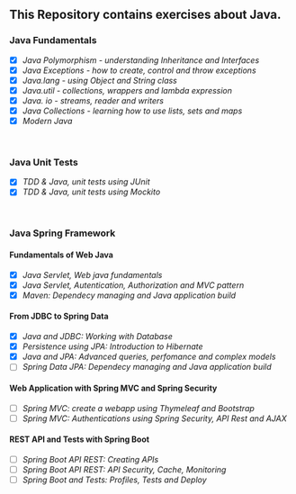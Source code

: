 ## This Repository contains exercises about Java.

### Java Fundamentals

- [x] _Java Polymorphism - understanding Inheritance and Interfaces_
- [x] _Java Exceptions - how to create, control and throw exceptions_
- [x] _Java.lang - using Object and String class_
- [x] _Java.util - collections, wrappers and lambda expression_
- [x] _Java. io - streams, reader and writers_
- [x] _Java Collections - learning how to use lists, sets and maps_
- [x] _Modern Java_

<br>

### Java Unit Tests

- [x] _TDD & Java, unit tests using JUnit_
- [x] _TDD & Java, unit tests using Mockito_

<br>

### Java Spring Framework

#### Fundamentals of Web Java

- [x] _Java Servlet, Web java fundamentals_
- [x] _Java Servlet, Autentication, Authorization and MVC pattern_
- [x] _Maven: Dependecy managing and Java application build_

#### From JDBC to Spring Data

- [x] _Java and JDBC: Working with Database_
- [x] _Persistence using JPA: Introduction to Hibernate_
- [x] _Java and JPA: Advanced queries, perfomance and complex models_
- [ ] _Spring Data JPA: Dependecy managing and Java application build_

#### Web Application with Spring MVC and Spring Security

- [ ] _Spring MVC: create a webapp using Thymeleaf and Bootstrap_
- [ ] _Spring MVC: Authentications using Spring Security, API Rest and AJAX_

#### REST API and Tests with Spring Boot

- [ ] _Spring Boot API REST: Creating APIs_
- [ ] _Spring Boot API REST: API Security, Cache, Monitoring_
- [ ] _Spring Boot and Tests: Profiles, Tests and Deploy_
